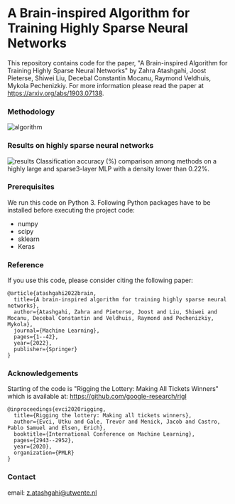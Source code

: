 # A Brain-inspired Algorithm for Training Highly Sparse Neural Networks
This repository contains code for the paper, "A Brain-inspired Algorithm for Training Highly Sparse Neural Networks" by Zahra Atashgahi, Joost Pieterse, Shiwei Liu, Decebal Constantin Mocanu, Raymond Veldhuis, Mykola Pechenizkiy.
For more information please read the paper at https://arxiv.org/abs/1903.07138. 




### Methodology
![algorithm](https://user-images.githubusercontent.com/18033908/140714651-e548873f-78a1-4579-9ca1-245bb05390ae.JPG)


### Results on highly sparse neural networks
![results](https://user-images.githubusercontent.com/18033908/140714410-fdd79653-9ef3-4954-b78c-651f01657e19.JPG)
Classification accuracy (%) comparison among methods on a highly large and sparse3-layer MLP with a density lower than 0.22%.


### Prerequisites
We run this code on Python 3. Following Python packages have to be installed before executing the project code:
* numpy
* scipy
* sklearn
* Keras


### Reference
If you use this code, please consider citing the following paper:
```
@article{atashgahi2022brain,
  title={A brain-inspired algorithm for training highly sparse neural networks},
  author={Atashgahi, Zahra and Pieterse, Joost and Liu, Shiwei and Mocanu, Decebal Constantin and Veldhuis, Raymond and Pechenizkiy, Mykola},
  journal={Machine Learning},
  pages={1--42},
  year={2022},
  publisher={Springer}
}
```

### Acknowledgements
Starting of the code is "Rigging the Lottery: Making All Tickets Winners" which is available at:
https://github.com/google-research/rigl


```
@inproceedings{evci2020rigging,
  title={Rigging the lottery: Making all tickets winners},
  author={Evci, Utku and Gale, Trevor and Menick, Jacob and Castro, Pablo Samuel and Elsen, Erich},
  booktitle={International Conference on Machine Learning},
  pages={2943--2952},
  year={2020},
  organization={PMLR}
}
```

### Contact
email: z.atashgahi@utwente.nl
